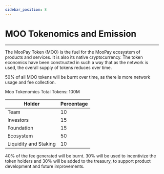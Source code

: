 ```yaml
---
sidebar_position: 8
---
```


# MOO Tokenomics and Emission
---

The MooPay Token (MOO) is the fuel for the MooPay ecosystem of products and services. It is also its native cryptocurrency. The token economics have been constructed in such a way that as the network is used, the overall supply of tokens reduces over time.

50% of all MOO tokens will be burnt over time, as there is more network usage and fee collection.

Moo Tokenomics
Total Tokens: 100M



| Holder      | Percentage |
| ----------- | ----------- |
| Team        | 10       |
| Investors   | 15        |
| Foundation      | 15       |
| Ecosystem   | 50        |
| Liquidity and Staking      | 10       |

40% of the fee generated will be burnt. 30% will be used to incentivize the token holders and 30% will be added to the treasury, to support product development and future improvements.
